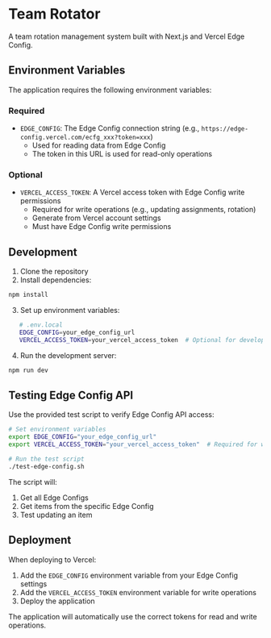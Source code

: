 # Team Rotator

A team rotation management system built with Next.js and Vercel Edge Config.

## Environment Variables

The application requires the following environment variables:

### Required
- `EDGE_CONFIG`: The Edge Config connection string (e.g., `https://edge-config.vercel.com/ecfg_xxx?token=xxx`)
  - Used for reading data from Edge Config
  - The token in this URL is used for read-only operations

### Optional
- `VERCEL_ACCESS_TOKEN`: A Vercel access token with Edge Config write permissions
  - Required for write operations (e.g., updating assignments, rotation)
  - Generate from Vercel account settings
  - Must have Edge Config write permissions

## Development

1. Clone the repository
2. Install dependencies:
```bash
npm install
```
3. Set up environment variables:
```bash
   # .env.local
   EDGE_CONFIG=your_edge_config_url
   VERCEL_ACCESS_TOKEN=your_vercel_access_token  # Optional for development
```
4. Run the development server:
```bash
npm run dev
```

## Testing Edge Config API

Use the provided test script to verify Edge Config API access:

```bash
# Set environment variables
export EDGE_CONFIG="your_edge_config_url"
export VERCEL_ACCESS_TOKEN="your_vercel_access_token"  # Required for write operations

# Run the test script
./test-edge-config.sh
```

The script will:
1. Get all Edge Configs
2. Get items from the specific Edge Config
3. Test updating an item

## Deployment

When deploying to Vercel:

1. Add the `EDGE_CONFIG` environment variable from your Edge Config settings
2. Add the `VERCEL_ACCESS_TOKEN` environment variable for write operations
3. Deploy the application

The application will automatically use the correct tokens for read and write operations. 